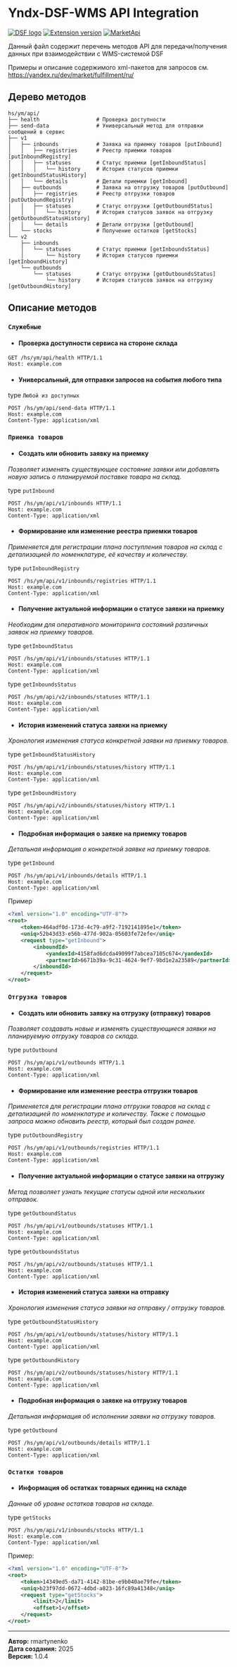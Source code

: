
# Yndx-DSF-WMS API Integration

[![DSF logo](https://img.shields.io/badge/DSF%20Trading-blue?link=https%3A%2F%2Fdsf.kz%2F
)](https://dsf.kz)
[![Extension version](https://img.shields.io/badge/extension-1.0.1.17-blue
)](https://dsf.kz)
[![MarketApi](https://img.shields.io/badge/%D0%9E%D0%BF%D0%B8%D1%81%D0%B0%D0%BD%D0%B8%D0%B5%20API%20%D0%B4%D0%BB%D1%8F%20%D0%B2%D0%B7%D0%B0%D0%B8%D0%BC%D0%BE%D0%B4%D0%B5%D0%B9%D1%81%D1%82%D0%B2%D0%B8%D1%8F-xml-green?style=flat-square&logo=%23F9AB00&link=https%3A%2F%2Fyandex.ru%2Fdev%2Fmarket%2Ffulfillment%2Fru%2F
)](https://yandex.ru/dev/market/fulfillment/ru/)

Данный файл содержит перечень методов API для передачи/получения данных при взаимодействии с WMS-системой DSF

Примеры и описание содержимого xml-пакетов для запросов см. <https://yandex.ru/dev/market/fulfillment/ru/>

## Дерево методов

```text
hs/ym/api/
├── health                  # Проверка доступности
├── send-data               # Универсальный метод для отправки сообщений в сервис
├── v1
│   ├── inbounds            # Заявка на приемку товаров [putInbound]
│   │   ├── registries      # Реестр приемки товаров [putInboundRegistry]
│   │   ├── statuses        # Статус приемки [getInboundStatus]
│   │   │   └── history     # История статусов приемки [getInboundStatusHistory]
│   │   └── details         # Детали приемки [getInbound]
│   ├── outbounds           # Заявка на отгрузку товаров [putOutbound]
│   │   ├── registries      # Реестр отгрузки товаров [putOutboundRegistry]
│   │   ├── statuses        # Статус отгрузки [getOutboundStatus]
│   │   │   └── history     # История статусов заявок на отгрузку [getOutboundStatusHistory]
│   │   └── details         # Детали отгрузки [getOutbound]
│   └── stocks              # Получение остатков [getStocks]
└── v2
    ├── inbounds            
    │   └── statuses        # Статус приемки [getInboundsStatus]
    │       └── history     # История статусов приемки [getInboundHistory]
    └── outbounds           
        └── statuses        # Статус отгрузки [getOutboundsStatus]
            └── history     # История статусов заявок на отгрузку [getOutboundHistory]
```

## Описание методов

### `Служебные`

- #### Проверка доступности сервиса на стороне склада

```text
GET /hs/ym/api/health HTTP/1.1
Host: example.com
```

- #### Универсальный, для отправки запросов на события любого типа

type `Любой из доступных`

```text
POST /hs/ym/api/send-data HTTP/1.1
Host: example.com
Content-Type: application/xml
```

### `Приемка товаров`

- #### Создать или обновить заявку на приемку

*Позволяет изменять существующее состояние заявки или добавлять новую запись о планируемой поставке товара на склад.*

type `putInbound`

```text
POST /hs/ym/api/v1/inbounds HTTP/1.1
Host: example.com
Content-Type: application/xml
```

- #### Формирование или изменение реестра приемки товаров

*Применяется для регистрации плана поступления товаров на склад с детализацией по номенклатуре, её качеству и количеству.*

type `putInboundRegistry`

```text
POST /hs/ym/api/v1/inbounds/registries HTTP/1.1
Host: example.com
Content-Type: application/xml
```

- #### Получение актуальной информации о статусе заявки на приемку

*Необходим для оперативного мониторинга состояний различных заявок на приемку товаров.*

type `getInboundStatus`

```text
POST /hs/ym/api/v1/inbounds/statuses HTTP/1.1
Host: example.com
Content-Type: application/xml
```

type `getInboundsStatus`

```text
POST /hs/ym/api/v2/inbounds/statuses HTTP/1.1
Host: example.com
Content-Type: application/xml
```

- #### История изменений статуса заявки на приемку

*Хронология изменения статуса конкретной заявки на приемку товаров.*

type `getInboundStatusHistory`

```text
POST /hs/ym/api/v1/inbounds/statuses/history HTTP/1.1
Host: example.com
Content-Type: application/xml
```

type `getInboundHistory`

```text
POST /hs/ym/api/v2/inbounds/statuses/history HTTP/1.1
Host: example.com
Content-Type: application/xml
```

- #### Подробная информация о заявке на приемку товаров

*Детальная информация о конкретной заявке на приемку товаров.*

type `getInbound`

```text
POST /hs/ym/api/v1/inbounds/details HTTP/1.1
Host: example.com
Content-Type: application/xml
```

Пример

```XML
<?xml version="1.0" encoding="UTF-8"?>
<root>
    <token>464adf0d-173d-4c79-a9f2-7192141895e1</token>
    <uniq>52b43d33-e56b-477d-902a-05603fe72efe</uniq>
    <request type="getInbound">
        <inboundId>
            <yandexId>4158fad6dcda49099f7abcea7105c674</yandexId>
            <partnerId>6671b39a-9c31-4624-9ef7-9bd1e2a23589</partnerId>
        </inboundId>   
    </request>
</root>
```

### `Отгрузка товаров`

- #### Создать или обновить заявку на отгрузку (отправку) товаров

*Позволяет создавать новые и изменять существующиеся заявки на планируемую отгрузку товаров со склада.*

type `putOutbound`

```text
POST /hs/ym/api/v1/outbounds HTTP/1.1
Host: example.com
Content-Type: application/xml
```

- #### Формирование или изменение реестра отгрузки товаров

*Применяется для регистрации плана отгрузки товаров на склад с детализацией по номенклатуре и количеству. Также с помощью запроса можно обновить реестр, который был создан ранее.*

type `putOutboundRegistry`

```text
POST /hs/ym/api/v1/outbounds/registries HTTP/1.1
Host: example.com
Content-Type: application/xml
```

- #### Получение актуальной информации о статусе заявки на отгрузку

*Метод позволяет узнать текущие статусы одной или нескольких отправок.*

type `getOutboundStatus`

```text
POST /hs/ym/api/v1/outbounds/statuses HTTP/1.1
Host: example.com
Content-Type: application/xml
```

type `getOutboundsStatus`

```text
POST /hs/ym/api/v2/outbounds/statuses HTTP/1.1
Host: example.com
Content-Type: application/xml
```

- #### История изменений статуса заявки на отправку

*Хронология изменения статуса заявки на отправку / отгрузку товаров.*

type `getOutboundStatusHistory`

```text
POST /hs/ym/api/v1/outbounds/statuses/history HTTP/1.1
Host: example.com
Content-Type: application/xml
```

type `getOutboundHistory`

```text
POST /hs/ym/api/v2/outbounds/statuses/history HTTP/1.1
Host: example.com
Content-Type: application/xml
```

- #### Подробная информация о заявке на отгрузку товаров

*Детальная информация об исполнении заявки на отгрузку товаров.*

type `getOutbound`

```text
POST /hs/ym/api/v1/outbounds/details HTTP/1.1
Host: example.com
Content-Type: application/xml
```

### `Остатки товаров`

- #### Информация об остатках товарных единиц на складе

*Данные об уровне остатков товаров на складе.*

type `getStocks`

```text
POST /hs/ym/api/v1/inbounds/stocks HTTP/1.1
Host: example.com
Content-Type: application/xml
```

Пример:

```XML
<?xml version="1.0" encoding="UTF-8"?>
<root>
    <token>14349ed5-da71-4142-81be-e9b040ae79fe</token>
    <uniq>b23f97dd-0672-4dbd-a823-16fc89a41348</uniq>
    <request type="getStocks">
        <limit>2</limit>
        <offset>1</offset>    
    </request>
</root>
```

---
**Автор:** rmartynenko  
**Дата создания:** 2025  
**Версия:** 1.0.4
